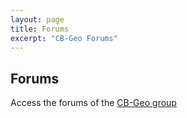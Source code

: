 ```yaml
---
layout: page
title: Forums
excerpt: "CB-Geo Forums"
---
```


## Forums

Access the forums of the [CB-Geo group](https://forum.cb-geo.com/)

<!--
* [HPC user forum](https://groups.google.com/forum/#!forum/cbgeo-hpc)

* [LEM user forum](https://groups.google.com/forum/#!forum/cbgeo-dlm)

* [MPM user forum](https://groups.google.com/forum/#!forum/cbgeo-mpm)

* [LBM user forum](https://groups.google.com/forum/#!forum/cbgeo-lbm)

* [DEM user forum](https://groups.google.com/forum/#!forum/cbgeo-dem)
-->

